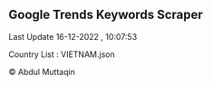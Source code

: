 

## Google Trends Keywords Scraper 
 
Last Update 16-12-2022 , 10:07:53

Country List :
VIETNAM.json



© Abdul Muttaqin 
